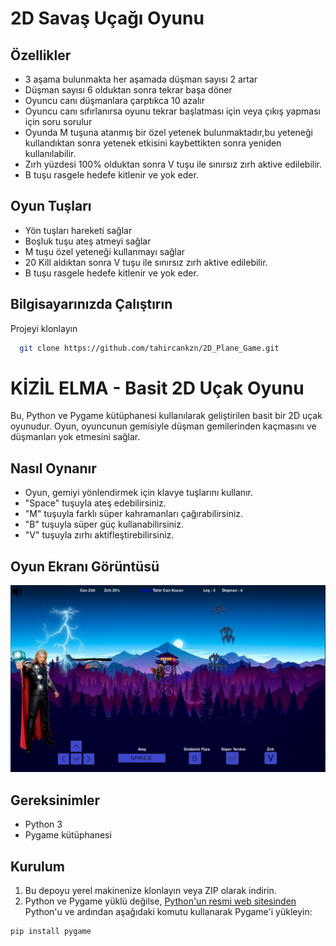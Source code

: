 
# 2D Savaş Uçağı Oyunu




## Özellikler

- 3 aşama bulunmakta her aşamada düşman sayısı 2 artar
- Düşman sayısı 6 olduktan sonra tekrar başa döner
- Oyuncu canı düşmanlara çarptıkca 10 azalır
- Oyuncu canı sıfırlanırsa oyunu tekrar başlatması için veya çıkış yapması için soru sorulur
- Oyunda M tuşuna atanmış bir özel yetenek bulunmaktadır,bu yeteneği kullandıktan sonra yetenek etkisini kaybettikten sonra yeniden kullanılabilir.
- Zırh yüzdesi 100% olduktan sonra V tuşu ile sınırsız zırh aktive edilebilir.
- B tuşu rasgele hedefe kitlenir ve yok eder.

## Oyun Tuşları

- Yön tuşları hareketi sağlar
- Boşluk tuşu ateş atmeyi sağlar
- M tuşu özel yeteneği kullanmayı sağlar
- 20 Kill aldıktan sonra V tuşu ile sınırsız zırh aktive edilebilir.
- B tuşu rasgele hedefe kitlenir ve yok eder.
  
## Bilgisayarınızda Çalıştırın

Projeyi klonlayın

```bash
  git clone https://github.com/tahircankzn/2D_Plane_Game.git
```

# KİZİL ELMA - Basit 2D Uçak Oyunu

Bu, Python ve Pygame kütüphanesi kullanılarak geliştirilen basit bir 2D uçak oyunudur. Oyun, oyuncunun gemisiyle düşman gemilerinden kaçmasını ve düşmanları yok etmesini sağlar.

## Nasıl Oynanır

- Oyun, gemiyi yönlendirmek için klavye tuşlarını kullanır.
- "Space" tuşuyla ateş edebilirsiniz.
- "M" tuşuyla farklı süper kahramanları çağırabilirsiniz.
- "B" tuşuyla süper güç kullanabilirsiniz.
- "V" tuşuyla zırhı aktifleştirebilirsiniz.

## Oyun Ekranı Görüntüsü

![Oyun Ekranı](assets/screenshots.PNG)

## Gereksinimler

- Python 3
- Pygame kütüphanesi

## Kurulum

1. Bu depoyu yerel makinenize klonlayın veya ZIP olarak indirin.
2. Python ve Pygame yüklü değilse, [Python'un resmi web sitesinden](https://www.python.org/downloads/) Python'u ve ardından aşağıdaki komutu kullanarak Pygame'i yükleyin:

```bash
pip install pygame


  


  
